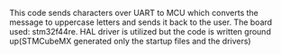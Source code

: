 This code sends characters over UART to MCU which converts the message to uppercase letters and sends it back to the user. The board used: stm32f44re. HAL driver is utilized but the code is written ground up(STMCubeMX generated only the startup files and the drivers)

